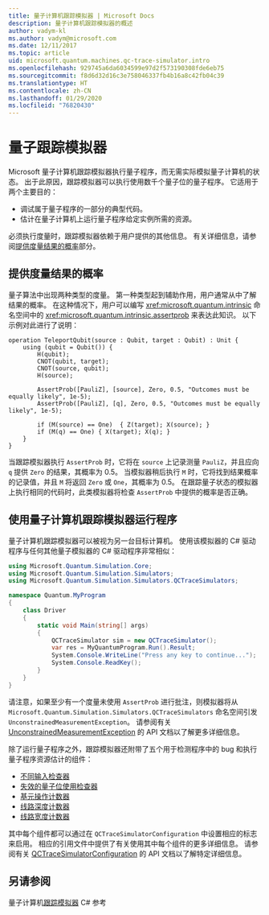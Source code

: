 ```yaml
---
title: 量子计算机跟踪模拟器 | Microsoft Docs
description: 量子计算机跟踪模拟器的概述
author: vadym-kl
ms.author: vadym@microsoft.com
ms.date: 12/11/2017
ms.topic: article
uid: microsoft.quantum.machines.qc-trace-simulator.intro
ms.openlocfilehash: 929745a6da6034599e97d2f573190308fde6eb75
ms.sourcegitcommit: f8d6d32d16c3e758046337fb4b16a8c42fb04c39
ms.translationtype: HT
ms.contentlocale: zh-CN
ms.lasthandoff: 01/29/2020
ms.locfileid: "76820430"
---
```

# <a name="quantum-trace-simulator"></a>量子跟踪模拟器

Microsoft 量子计算机跟踪模拟器执行量子程序，而无需实际模拟量子计算机的状态。  出于此原因，跟踪模拟器可以执行使用数千个量子位的量子程序。  它适用于两个主要目的： 

* 调试属于量子程序的一部分的典型代码。 
* 估计在量子计算机上运行量子程序给定实例所需的资源。

必须执行度量时，跟踪模拟器依赖于用户提供的其他信息。 有关详细信息，请参阅[提供度量结果的概率](#providing-the-probability-of-measurement-outcomes)部分。 

## <a name="providing-the-probability-of-measurement-outcomes"></a>提供度量结果的概率

量子算法中出现两种类型的度量。 第一种类型起到辅助作用，用户通常从中了解结果的概率。 在这种情况下，用户可以编写 <xref:microsoft.quantum.intrinsic> 命名空间中的 <xref:microsoft.quantum.intrinsic.assertprob> 来表达此知识。 以下示例对此进行了说明：

```qsharp
operation TeleportQubit(source : Qubit, target : Qubit) : Unit {
    using (qubit = Qubit()) {
        H(qubit);
        CNOT(qubit, target);
        CNOT(source, qubit);
        H(source);

        AssertProb([PauliZ], [source], Zero, 0.5, "Outcomes must be equally likely", 1e-5);
        AssertProb([PauliZ], [q], Zero, 0.5, "Outcomes must be equally likely", 1e-5);

        if (M(source) == One)  { Z(target); X(source); }
        if (M(q) == One) { X(target); X(q); }
    }
}
```

当跟踪模拟器执行 `AssertProb` 时，它将在 `source` 上记录测量 `PauliZ`，并且应向 `q` 提供 `Zero` 的结果，其概率为 0.5。 当模拟器稍后执行 `M` 时，它将找到结果概率的记录值，并且 `M` 将返回 `Zero` 或 `One`，其概率为 0.5。 在跟踪量子状态的模拟器上执行相同的代码时，此类模拟器将检查 `AssertProb` 中提供的概率是否正确。

## <a name="running-your-program-with-the-quantum-computer-trace-simulator"></a>使用量子计算机跟踪模拟器运行程序 

量子计算机跟踪模拟器可以被视为另一台目标计算机。 使用该模拟器的 C# 驱动程序与任何其他量子模拟器的 C# 驱动程序非常相似： 

```csharp
using Microsoft.Quantum.Simulation.Core;
using Microsoft.Quantum.Simulation.Simulators;
using Microsoft.Quantum.Simulation.Simulators.QCTraceSimulators;

namespace Quantum.MyProgram
{
    class Driver
    {
        static void Main(string[] args)
        {
            QCTraceSimulator sim = new QCTraceSimulator();
            var res = MyQuantumProgram.Run().Result;
            System.Console.WriteLine("Press any key to continue...");
            System.Console.ReadKey();
        }
    }
}
```

请注意，如果至少有一个度量未使用 `AssertProb` 进行批注，则模拟器将从 `Microsoft.Quantum.Simulation.Simulators.QCTraceSimulators` 命名空间引发 `UnconstrainedMeasurementException`。 请参阅有关 [UnconstrainedMeasurementException](xref:Microsoft.Quantum.Simulation.Simulators.QCTraceSimulators.UnconstrainedMeasurementException) 的 API 文档以了解更多详细信息。

除了运行量子程序之外，跟踪模拟器还附带了五个用于检测程序中的 bug 和执行量子程序资源估计的组件： 

* [不同输入检查器](xref:microsoft.quantum.machines.qc-trace-simulator.distinct-inputs)
* [失效的量子位使用检查器](xref:microsoft.quantum.machines.qc-trace-simulator.invalidated-qubits)
* [基元操作计数器](xref:microsoft.quantum.machines.qc-trace-simulator.primitive-counter)
* [线路深度计数器](xref:microsoft.quantum.machines.qc-trace-simulator.depth-counter)
* [线路宽度计数器](xref:microsoft.quantum.machines.qc-trace-simulator.width-counter)

其中每个组件都可以通过在 `QCTraceSimulatorConfiguration` 中设置相应的标志来启用。 相应的引用文件中提供了有关使用其中每个组件的更多详细信息。 请参阅有关 [QCTraceSimulatorConfiguration](https://docs.microsoft.com/dotnet/api/Microsoft.Quantum.Simulation.Simulators.QCTraceSimulators.QCTraceSimulatorConfiguration) 的 API 文档以了解特定详细信息。

## <a name="see-also"></a>另请参阅
量子计算机[跟踪模拟器](xref:Microsoft.Quantum.Simulation.Simulators.QCTraceSimulators.QCTraceSimulator) C# 参考 

